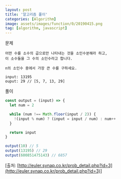 ```yaml
---
layout: post
title: '알고리즘 풀이'
categories: [Algorithm]
image: assets/images/function/0/20190415.png
tag: [algorithm, javascript]
---
```


문제

```
어떤 수를 소수의 곱으로만 나타내는 것을 소인수분해라 하고,
이 소수들을 그 수의 소인수라고 합니다.

n의 소인수 중에서 가장 큰 수를 구하세요.

input: 13195
ouput: 29 // [5, 7, 13, 29]
```

풀이

```javascript
const output = (input) => {
  let num = 2

  while (num !== Math.floor(input / 2)) {
    !(input % num) ? (input = input / num) : num++
  }

  return input
}

output(10) // 5
output(13195) // 29
output(600851475143) // 6857
```

[출처: [http://euler.synap.co.kr/prob_detail.php?id=3](http://euler.synap.co.kr/prob_detail.php?id=3)]
